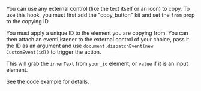 You can use any external control (like the text itself or an icon) to copy. To use this hook, you must first add the "copy_button" kit and set the `from` prop to the copying ID. 

You must apply a unique ID to the element you are copying from. You can then attach an eventListener to the external control of your choice, pass it the ID as an argument and use `document.dispatchEvent(new CustomEvent(id))` to trigger the action. 

This will grab the `innerText` from `your_id` element, or `value` if it is an input element.

See the code example for details. 